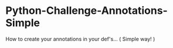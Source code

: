 # Python-Challenge-Annotations-Simple
How to  create your annotations in your def's...   ( Simple way! )
